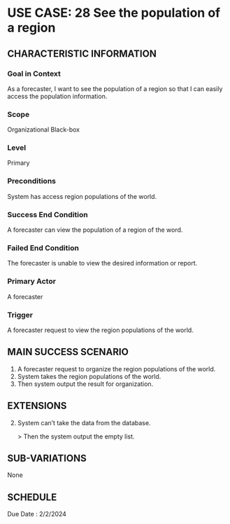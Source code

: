 # USE CASE: 28 See the population of a region
## CHARACTERISTIC INFORMATION

### Goal in Context

As a forecaster, I want to see the population of a region so that I can easily access the population information.

### Scope

Organizational Black-box

### Level

Primary

### Preconditions

System has access region populations of the world.

### Success End Condition

A forecaster can view the population of a region of the word.

### Failed End Condition

The forecaster is unable to view the desired information or report.

### Primary Actor

A forecaster

### Trigger

A forecaster request to view the region populations of the world.

## MAIN SUCCESS SCENARIO

1.  A forecaster request to organize the region populations of the world.
2.  System takes the region populations of the world.
3.  Then system output the result for organization.


## EXTENSIONS
 
2. System can’t take the data from the database.

   ​> Then the system output the empty list.

## SUB-VARIATIONS

None

## SCHEDULE

Due Date : 2/2/2024
